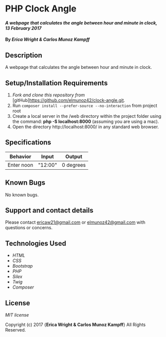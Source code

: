 # PHP Clock Angle

#### _A webpage that calculates the angle between hour and minute in clock, 13 February 2017_

#### By _**Erica Wright & Carlos Munoz Kampff**_

## Description

A webpage that calculates the angle between hour and minute in clock.

## Setup/Installation Requirements

1. _Fork and clone this repository from_ [gitHub]https://github.com/elmunoz42/clock-angle.git.
2. Run `composer install --prefer-source --no-interaction` from project root
3. Create a local server in the /web directory within the project folder using the command: __php -S localhost:8000__ (assuming you are using a mac).
4. Open the directory http://localhost:8000/ in any standard web browser.

## Specifications

|Behavior|Input|Output|
|--------|-----|------|
| Enter noon | "12:00" | 0 degrees|


## Known Bugs

No known bugs.

## Support and contact details

Please contact ericaw21@gmail.com or elmunoz42@gmail.com with questions or concerns.

## Technologies Used

* _HTML_
* _CSS_
* _Bootstrap_
* _PHP_
* _Silex_
* _Twig_
* _Composer_

## License

*MIT license*

Copyright (c) 2017 {**Erica Wright & Carlos Munoz Kampff**} All Rights Reserved.
